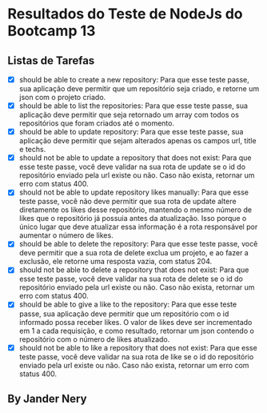 # Resultados do Teste de NodeJs do Bootcamp 13

## Listas de Tarefas

- [x] should be able to create a new repository: Para que esse teste passe, sua aplicação deve permitir que um repositório seja criado, e retorne um json com o projeto criado.
- [x] should be able to list the repositories: Para que esse teste passe, sua aplicação deve permitir que seja retornado um array com todos os repositórios que foram criados até o momento.
- [x] should be able to update repository: Para que esse teste passe, sua aplicação deve permitir que sejam alterados apenas os campos url, title e techs.
- [x] should not be able to update a repository that does not exist: Para que esse teste passe, você deve validar na sua rota de update se o id do repositório enviado pela url existe ou não. Caso não exista, retornar um erro com status 400.
- [x] should not be able to update repository likes manually: Para que esse teste passe, você não deve permitir que sua rota de update altere diretamente os likes desse repositório, mantendo o mesmo número de likes que o repositório já possuia antes da atualização. Isso porque o único lugar que deve atualizar essa informação é a rota responsável por aumentar o número de likes.
- [x] should be able to delete the repository: Para que esse teste passe, você deve permitir que a sua rota de delete exclua um projeto, e ao fazer a exclusão, ele retorne uma resposta vazia, com status 204.
- [x] should not be able to delete a repository that does not exist: Para que esse teste passe, você deve validar na sua rota de delete se o id do repositório enviado pela url existe ou não. Caso não exista, retornar um erro com status 400.
- [x] should be able to give a like to the repository: Para que esse teste passe, sua aplicação deve permitir que um repositório com o id informado possa receber likes. O valor de likes deve ser incrementado em 1 a cada requisição, e como resultado, retornar um json contendo o repositório com o número de likes atualizado.
- [x] should not be able to like a repository that does not exist: Para que esse teste passe, você deve validar na sua rota de like se o id do repositório enviado pela url existe ou não. Caso não exista, retornar um erro com status 400.

## By Jander Nery